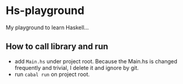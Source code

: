 # Hs-playground
My playground to learn Haskell...

## How to call library and run
- add `Main.hs` under project root. 
Because the Main.hs is changed frequently and trivial, I delete it and ignore by git.
- run `cabal run` on project root.